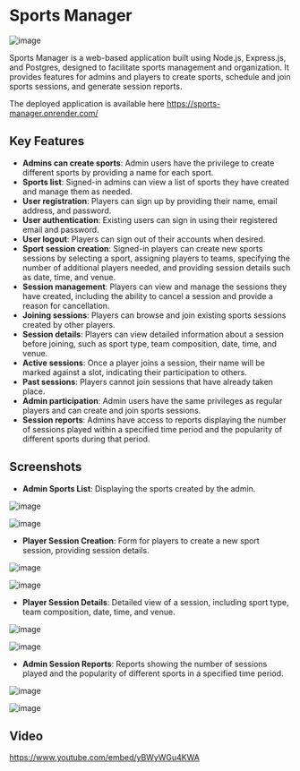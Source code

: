 # Sports Manager

![image](https://github.com/patelaryan7751/sports-manage/assets/59426397/bb649b5c-aac3-43d1-82a5-78016ca43326)

Sports Manager is a web-based application built using Node.js, Express.js, and Postgres, designed to facilitate sports management and organization. It provides features for admins and players to create sports, schedule and join sports sessions, and generate session reports.

The deployed application is available here https://sports-manager.onrender.com/

## Key Features

- **Admins can create sports**: Admin users have the privilege to create different sports by providing a name for each sport.
- **Sports list**: Signed-in admins can view a list of sports they have created and manage them as needed.
- **User registration**: Players can sign up by providing their name, email address, and password.
- **User authentication**: Existing users can sign in using their registered email and password.
- **User logout**: Players can sign out of their accounts when desired.
- **Sport session creation**: Signed-in players can create new sports sessions by selecting a sport, assigning players to teams, specifying the number of additional players needed, and providing session details such as date, time, and venue.
- **Session management**: Players can view and manage the sessions they have created, including the ability to cancel a session and provide a reason for cancellation.
- **Joining sessions**: Players can browse and join existing sports sessions created by other players.
- **Session details**: Players can view detailed information about a session before joining, such as sport type, team composition, date, time, and venue.
- **Active sessions**: Once a player joins a session, their name will be marked against a slot, indicating their participation to others.
- **Past sessions**: Players cannot join sessions that have already taken place.
- **Admin participation**: Admin users have the same privileges as regular players and can create and join sports sessions.
- **Session reports**: Admins have access to reports displaying the number of sessions played within a specified time period and the popularity of different sports during that period.

## Screenshots

- **Admin Sports List**: Displaying the sports created by the admin.

![image](https://github.com/patelaryan7751/sports-manage/assets/59426397/2eaef1a3-ca99-47d1-b727-3ca8732ab192)

![image](https://github.com/patelaryan7751/sports-manage/assets/59426397/28a037e0-bb72-4ddc-9526-4cf6fc14033e)

- **Player Session Creation**: Form for players to create a new sport session, providing session details.

![image](https://github.com/patelaryan7751/sports-manage/assets/59426397/f02b748e-112c-4bf1-a784-3cff413aae66)

![image](https://github.com/patelaryan7751/sports-manage/assets/59426397/a4f6ba2b-da8d-4330-b5ac-62be72ffe191)

- **Player Session Details**: Detailed view of a session, including sport type, team composition, date, time, and venue.

![image](https://github.com/patelaryan7751/sports-manage/assets/59426397/af2ed59f-12b5-4f47-a822-d53718bb846b)

![image](https://github.com/patelaryan7751/sports-manage/assets/59426397/4fb82c7e-ba3c-4f91-a226-3d374a022c5e)

- **Admin Session Reports**: Reports showing the number of sessions played and the popularity of different sports in a specified time period.

![image](https://github.com/patelaryan7751/sports-manage/assets/59426397/7002c712-11a9-4599-bf5d-a51cbfda06b9)

![image](https://github.com/patelaryan7751/sports-manage/assets/59426397/03b8586c-9067-4401-af74-b7c1ccf0166e)


## Video

https://www.youtube.com/embed/yBWyWGu4KWA

